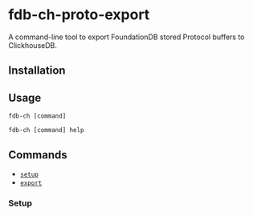 # fdb-ch-proto-export

A command-line tool to export FoundationDB stored Protocol buffers to ClickhouseDB.

## Installation

## Usage

```sh-session
fdb-ch [command]

fdb-ch [command] help
```

## Commands

- [`setup`](#setup)
- [`export`](#setup)

### Setup

